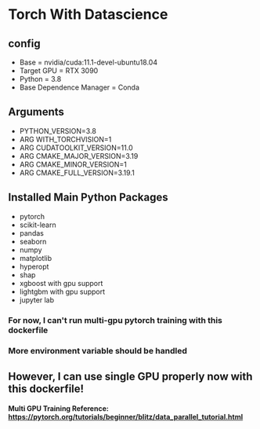 # Torch With Datascience

## config
* Base = nvidia/cuda:11.1-devel-ubuntu18.04
* Target GPU = RTX 3090
* Python = 3.8
* Base Dependence Manager = Conda

## Arguments
* PYTHON_VERSION=3.8
* ARG WITH_TORCHVISION=1
* ARG CUDATOOLKIT_VERSION=11.0
* ARG CMAKE_MAJOR_VERSION=3.19
* ARG CMAKE_MINOR_VERSION=1
* ARG CMAKE_FULL_VERSION=3.19.1

## Installed Main Python Packages
* pytorch
* scikit-learn
* pandas
* seaborn
* numpy
* matplotlib
* hyperopt
* shap
* xgboost with gpu support
* lightgbm with gpu support
* jupyter lab

### For now, I can't run multi-gpu pytorch training with this dockerfile
### More environment variable should be handled
## However, I can use single GPU properly now with this dockerfile!


#### Multi GPU Training Reference: https://pytorch.org/tutorials/beginner/blitz/data_parallel_tutorial.html